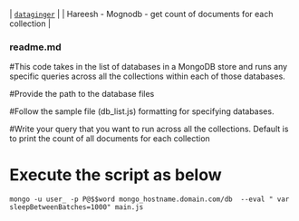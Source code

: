 | [`dataginger`][1] | 
| Hareesh - Mognodb - get count of documents for each collection |
### readme.md ###


#This code takes in the list of databases in a MongoDB store and runs any specific queries across all the collections within each of those databases.

#Provide the path to the database files

#Follow the sample file (db_list.js) formatting for specifying databases.

#Write your query that you want to run across all the collections. Default is to print the count of all documents for each collection

# Execute the script as below
	mongo -u user_ -p P@$$word mongo_hostname.domain.com/db  --eval " var sleepBetweenBatches=1000" main.js
	
[1]: https://dataginger.com/